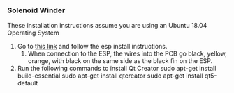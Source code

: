 ### Solenoid Winder

These installation instructions assume you are using an Ubuntu 18.04 Operating System

1. Go to [this link](https://docs.espressif.com/projects/esp-idf/en/latest/get-started/) and follow the esp install instructions.
    1. When connection to the ESP, the wires into the PCB go black, yellow, orange, with black on the same side as the black fin on the ESP.
2. Run the following commands to install Qt Creator
    sudo apt-get install build-essential 
    sudo apt-get install qtcreator
    sudo apt-get install qt5-default
